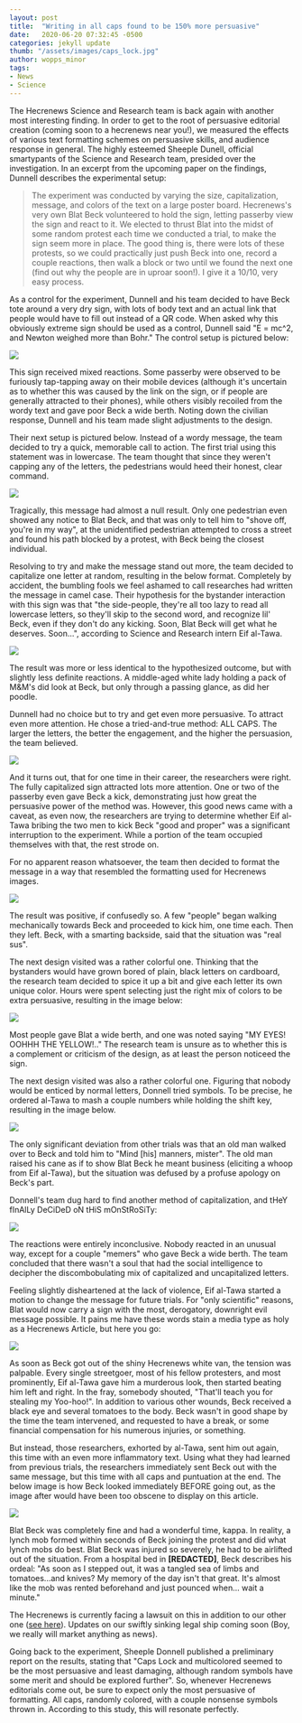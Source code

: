 ```yaml
---
layout: post
title:  "Writing in all caps found to be 150% more persuasive"
date:   2020-06-20 07:32:45 -0500
categories: jekyll update
thumb: "/assets/images/caps_lock.jpg"
author: wopps_minor
tags:
- News
- Science
---
```


The Hecrenews Science and Research team is back again with another most interesting finding. In order to get to the root of persuasive editorial creation (coming soon to a hecrenews near you!), we measured the effects of various text formatting schemes on persuasive skills, and audience response in general. The highly esteemed Sheeple Dunell, official smartypants of the Science and Research team, presided over the investigation. In an excerpt from the upcoming paper on the findings, Dunnell describes the experimental setup:

 > The experiment was conducted by varying the size, capitalization, message, and colors of the text on a large poster board. Hecrenews's very own Blat Beck volunteered to hold the sign, letting passerby view the sign and react to it. We elected to thrust Blat into the midst of some random protest each time we conducted a trial, to make the sign seem more in place. The good thing is, there were lots of these protests, so we could practically just push Beck into one, record a couple reactions, then walk a block or two until we found the next one (find out why the people are in uproar soon!). I give it a 10/10, very easy process.
 
 As a control for the experiment, Dunnell and his team decided to have Beck tote around a very dry sign, with lots of body text and an actual link that people would have to fill out instead of a QR code. When asked why this obviously extreme sign should be used as a control, Dunnell said "E = mc^2, and Newton weighed more than Bohr." The control setup is pictured below:
 
 ![](https://hecrenews.github.io/assets/images/caps_lock9.JPG)
 
 This sign received mixed reactions. Some passerby were observed to be furiously tap-tapping away on their mobile devices (although it's uncertain as to whether this was caused by the link on the sign, or if people are generally attracted to their phones), while others visibly recoiled from the wordy text and gave poor Beck a wide berth. Noting down the civilian response, Dunnell and his team made slight adjustments to the design. 
 
 Their next setup is pictured below. Instead of a wordy message, the team decided to try a quick, memorable call to action. The first trial using this statement was in lowercase. The team thought that since they weren't capping any of the letters, the pedestrians would heed their honest, clear command.
 
  ![](https://hecrenews.github.io/assets/images/caps_lock5.JPG)
  
  Tragically, this message had almost a null result. Only one pedestrian even showed any notice to Blat Beck, and that was only to tell him to "shove off, you're in my way", at the unidentified pedestrian attempted to cross a street and found his path blocked by a protest, with Beck being the closest individual.
  
  Resolving to try and make the message stand out more, the team decided to capitalize one letter at random, resulting in the below format. Completely by accident, the bumbling fools we feel ashamed to call researches had written the message in camel case. Their hypothesis for the bystander interaction with this sign was that "the side-people, they're all too lazy to read all lowercase letters, so they'll skip to the second word, and recognize lil' Beck, even if they don't do any kicking. Soon, Blat Beck will get what he deserves. Soon...", according to Science and Research intern Eif al-Tawa. 
	
   ![](https://hecrenews.github.io/assets/images/caps_lock6.JPG)
   
   The result was more or less identical to the hypothesized outcome, but with slightly less definite reactions. A middle-aged white lady holding a pack of M&M's did look at Beck, but only through a passing glance, as did her poodle. 
   
   Dunnell had no choice but to try and get even more persuasive. To attract even more attention. He chose a tried-and-true method: ALL CAPS. The larger the letters, the better the engagement, and the higher the persuasion, the team believed.
	 
   ![](https://hecrenews.github.io/assets/images/caps_lock4.JPG)
    
   And it turns out, that for one time in their career, the researchers were right. The fully capitalized sign attracted lots more attention. One or two of the passerby even gave Beck a kick, demonstrating just how great the persuasive power of the method was. However, this good news came with a caveat, as even now, the researchers are trying to determine whether Eif al-Tawa bribing the two men to kick Beck "good and proper" was a significant interruption to the experiment. While a portion of the team occupied themselves with that, the rest strode on.
    
   For no apparent reason whatsoever, the team then decided to format the message in a way that resembled the formatting used for Hecrenews images.
    
   ![](https://hecrenews.github.io/assets/images/caps_lock7.JPG)
		 
 The result was positive, if confusedly so. A few "people" began walking mechanically towards Beck and proceeded to kick him, one time each. Then they left. Beck, with a smarting backside, said that the situation was "real sus". 
    
   The next design visited was a rather colorful one. Thinking that the bystanders would have grown bored of plain, black letters on cardboard, the research team decided to spice it up a bit and give each letter its own unique color. Hours were spent selecting just the right mix of colors to be extra persuasive, resulting in the image below:
    
  ![](https://hecrenews.github.io/assets/images/caps_lock8.JPG)
     
   Most people gave Blat a wide berth, and one was noted saying "MY EYES! OOHHH THE YELLOW!.." The research team is unsure as to whether this is a complement or criticism of the design, as at least the person noticeed the sign. 
     
   The next design visited was also a rather colorful one. Figuring that nobody would be enticed by normal letters, Donnell tried symbols. To be precise, he ordered al-Tawa to mash a couple numbers while holding the shift key, resulting in the image below.
    
  ![](https://hecrenews.github.io/assets/images/caps_lock10.JPG)
		 
  The only significant deviation from other trials was that an old man walked over to Beck and told him to "Mind [his] manners, mister". The old man raised his cane as if to show Blat Beck he meant business (eliciting a whoop from Eif al-Tawa), but the situation was defused by a profuse apology on Beck's part. 
     
  Donnell's team dug hard to find another method of capitalization, and tHeY fInAlLy DeCiDeD oN tHiS mOnStRoSiTy:
     
   ![](https://hecrenews.github.io/assets/images/caps_lock1.JPG)
      
   The reactions were entirely inconclusive. Nobody reacted in an unusual way, except for a couple "memers" who gave Beck a wide berth. The team concluded that there wasn't a soul that had the social intelligence to decipher the discombobulating mix of capitalized and uncapitalized letters. 
      
   Feeling slightly disheartened at the lack of violence, Eif al-Tawa started a motion to change the message for future trials. For "only scientific" reasons, Blat would now carry a sign with the most, derogatory, downright evil message possible. It pains me have these words stain a media type as holy as a Hecrenews Article, but here you go:
      
   ![](https://hecrenews.github.io/assets/images/caps_lock2.JPG)
       
   As soon as Beck got out of the shiny Hecrenews white van, the tension was palpable. Every single streetgoer, most of his fellow protesters, and most prominently, Eif al-Tawa gave him a murderous look, then started beating him left and right. In the fray, somebody shouted, "That'll teach you for stealing my Yoo-hoo!". In addition to various other wounds, Beck received a black eye and several tomatoes to the body. Beck wasn't in good shape by the time the team intervened, and requested to have a break, or some financial compensation for his numerous injuries, or something.
       
   But instead, those researchers, exhorted by al-Tawa, sent him out again, this time with an even more inflammatory text. Using what they had learned from previous trials, the researchers immediately sent Beck out with the same message, but this time with all caps and  puntuation at the end. The below image is how Beck looked immediately BEFORE going out, as the image after would have been too obscene to display on this article. 
       
   ![](https://hecrenews.github.io/assets/images/caps_lock3.JPG)
        
Blat Beck was completely fine and had a wonderful time, kappa. In reality, a lynch mob formed within seconds of Beck joining the protest and did what lynch mobs do best. Blat Beck was injured so severely, he had to be airlifted out of the situation. From a hospital bed in **[REDACTED]**, Beck describes his ordeal: "As soon as I stepped out, it was a tangled sea of limbs and tomatoes...and knives? My memory of the day isn't that great. It's almost like the mob was rented beforehand and just pounced when... wait a minute."
				
The Hecrenews is currently facing a lawsuit on this in addition to our other one ([see here](https://hecrenews.github.io/jekyll/update/2020/06/11/as-robocalls-become-more-prominent-teens-fight-to-preserve-a-way-of-life.html)). Updates on our swiftly sinking legal ship coming soon (Boy, we really will market anything as news). 
				
Going back to the experiment, Sheeple Donnell published a preliminary report on the results, stating that "Caps Lock and multicolored seemed to be the most persuasive and least damaging, although random symbols have some merit and should be explored further". So, whenever Hecrenews editorials come out, be sure to expect only the most persuasive of formatting. All caps, randomly colored, with a couple nonsense symbols thrown in. According to this study, this will resonate perfectly. 
